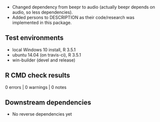 * Changed dependency from beepr to audio (actually beepr depends on audio, so less dependencies).
* Added persons to DESCRIPTION as their code/research was implemented in this package.

## Test environments
* local Windows 10 install, R 3.5.1
* ubuntu 14.04 (on travis-ci), R 3.5.1
* win-builder (devel and release)

## R CMD check results

0 errors | 0 warnings | 0 notes

## Downstream dependencies

* No reverse dependencies yet
